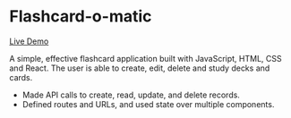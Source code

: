 # Flashcard-o-matic

[Live Demo](https://flashcard-ii5abwlza-flashcardclient.vercel.app)

A simple, effective flashcard application built with JavaScript, HTML, CSS and React.
The user is able to create, edit, delete and study decks and cards.

- Made API calls to create, read, update, and delete records.
- Defined routes and URLs, and used state over multiple components.
